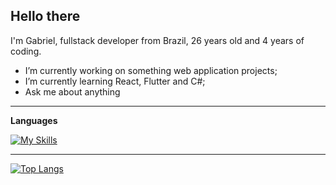 ## Hello there
<p>
  I'm Gabriel, fullstack developer from Brazil, 26 years old and 4 years of coding.
</p>

- I’m currently working on something web application projects;
- I’m currently learning React, Flutter and C#; 
- Ask me about anything

----

**Languages**

[![My Skills](https://skillicons.dev/icons?i=js,ts,react,angular,html,css,cs,flutter)](#)

----

[![Top Langs](https://github-readme-stats.vercel.app/api/top-langs/?username=gabrielmecruz&hide_border=true&show_icons=true&title_color=ddd&icon_color=ddd&text_color=fff&bg_color=222&langs_count=30&hide=c%2B%2B&layout=compact)](https://github.com/gabrielmecruz/github-readme-stats)

